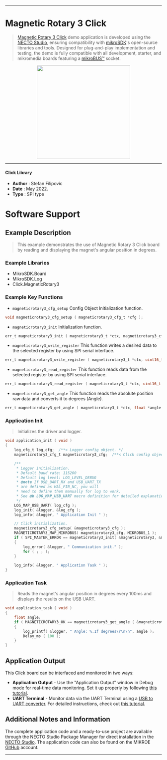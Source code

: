 
---
# Magnetic Rotary 3 Click

> [Magnetic Rotary 3 Click](https://www.mikroe.com/?pid_product=MIKROE-5203) demo application is developed using
the [NECTO Studio](https://www.mikroe.com/necto), ensuring compatibility with [mikroSDK](https://www.mikroe.com/mikrosdk)'s
open-source libraries and tools. Designed for plug-and-play implementation and testing, the demo is fully compatible with
all development, starter, and mikromedia boards featuring a [mikroBUS&trade;](https://www.mikroe.com/mikrobus) socket.

<p align="center">
  <img src="https://www.mikroe.com/?pid_product=MIKROE-5203&image=1" height=300px>
</p>

---

#### Click Library

- **Author**        : Stefan Filipovic
- **Date**          : May 2022.
- **Type**          : SPI type

# Software Support

## Example Description

> This example demonstrates the use of Magnetic Rotary 3 Click board by reading and displaying the magnet's angular position in degrees.

### Example Libraries

- MikroSDK.Board
- MikroSDK.Log
- Click.MagneticRotary3

### Example Key Functions

- `magneticrotary3_cfg_setup` Config Object Initialization function.
```c
void magneticrotary3_cfg_setup ( magneticrotary3_cfg_t *cfg );
```

- `magneticrotary3_init` Initialization function.
```c
err_t magneticrotary3_init ( magneticrotary3_t *ctx, magneticrotary3_cfg_t *cfg );
```

- `magneticrotary3_write_register` This function writes a desired data to the selected register by using SPI serial interface.
```c
err_t magneticrotary3_write_register ( magneticrotary3_t *ctx, uint16_t reg, uint16_t data_in );
```

- `magneticrotary3_read_register` This function reads data from the selected register by using SPI serial interface.
```c
err_t magneticrotary3_read_register ( magneticrotary3_t *ctx, uint16_t reg, uint16_t *data_out );
```

- `magneticrotary3_get_angle` This function reads the absolute position raw data and converts it to degrees (Angle).
```c
err_t magneticrotary3_get_angle ( magneticrotary3_t *ctx, float *angle );
```

### Application Init

> Initializes the driver and logger.

```c
void application_init ( void )
{
    log_cfg_t log_cfg;  /**< Logger config object. */
    magneticrotary3_cfg_t magneticrotary3_cfg;  /**< Click config object. */

    /** 
     * Logger initialization.
     * Default baud rate: 115200
     * Default log level: LOG_LEVEL_DEBUG
     * @note If USB_UART_RX and USB_UART_TX 
     * are defined as HAL_PIN_NC, you will 
     * need to define them manually for log to work. 
     * See @b LOG_MAP_USB_UART macro definition for detailed explanation.
     */
    LOG_MAP_USB_UART( log_cfg );
    log_init( &logger, &log_cfg );
    log_info( &logger, " Application Init " );

    // Click initialization.
    magneticrotary3_cfg_setup( &magneticrotary3_cfg );
    MAGNETICROTARY3_MAP_MIKROBUS( magneticrotary3_cfg, MIKROBUS_1 );
    if ( SPI_MASTER_ERROR == magneticrotary3_init( &magneticrotary3, &magneticrotary3_cfg ) )
    {
        log_error( &logger, " Communication init." );
        for ( ; ; );
    }
    
    log_info( &logger, " Application Task " );
}
```

### Application Task

> Reads the magnet's angular position in degrees every 100ms and displays the results on the USB UART.

```c
void application_task ( void )
{
    float angle;
    if ( MAGNETICROTARY3_OK == magneticrotary3_get_angle ( &magneticrotary3, &angle ) )
    {
        log_printf( &logger, " Angle: %.1f degrees\r\n\n", angle );
        Delay_ms ( 100 );
    }
}
```

## Application Output

This Click board can be interfaced and monitored in two ways:
- **Application Output** - Use the "Application Output" window in Debug mode for real-time data monitoring.
Set it up properly by following [this tutorial](https://www.youtube.com/watch?v=ta5yyk1Woy4).
- **UART Terminal** - Monitor data via the UART Terminal using
a [USB to UART converter](https://www.mikroe.com/click/interface/usb?interface*=uart,uart). For detailed instructions,
check out [this tutorial](https://help.mikroe.com/necto/v2/Getting%20Started/Tools/UARTTerminalTool).

## Additional Notes and Information

The complete application code and a ready-to-use project are available through the NECTO Studio Package Manager for 
direct installation in the [NECTO Studio](https://www.mikroe.com/necto). The application code can also be found on
the MIKROE [GitHub](https://github.com/MikroElektronika/mikrosdk_click_v2) account.

---
